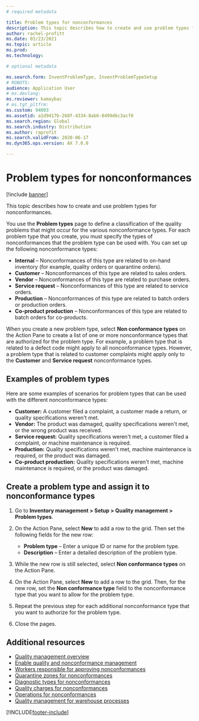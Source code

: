 ```yaml
---
# required metadata

title: Problem types for nonconformances
description: This topic describes how to create and use problem types for nonconformances.
author: rachel-profitt
ms.date: 03/23/2021
ms.topic: article
ms.prod:
ms.technology:

# optional metadata

ms.search.form: InventProblemType, InventProblemTypeSetup
# ROBOTS:
audience: Application User
# ms.devlang:
ms.reviewer: kamaybac
# ms.tgt_pltfrm:
ms.custom: 94003
ms.assetid: a1d9417b-268f-4334-8ab6-8499d6c3acf0
ms.search.region: Global
ms.search.industry: Distribution
ms.author: raprofit
ms.search.validFrom: 2020-06-17
ms.dyn365.ops.version: AX 7.0.0

---
```


# Problem types for nonconformances

[!include [banner](../includes/banner.md)]

This topic describes how to create and use problem types for nonconformances.

You use the **Problem types** page to define a classification of the quality problems that might occur for the various nonconformance types. For each problem type that you create, you must specify the types of nonconformances that the problem type can be used with. You can set up the following nonconformance types:

- **Internal** – Nonconformances of this type are related to on-hand inventory (for example, quality orders or quarantine orders).
- **Customer** – Nonconformances of this type are related to sales orders.
- **Vendor** – Nonconformances of this type are related to purchase orders.
- **Service request** – Nonconformances of this type are related to service orders.
- **Production** – Nonconformances of this type are related to batch orders or production orders.
- **Co-product production** – Nonconformances of this type are related to batch orders for co-products.

When you create a new problem type, select **Non conformance types** on the Action Pane to create a list of one or more nonconformance types that are authorized for the problem type. For example, a problem type that is related to a defect code might apply to all nonconformance types. However, a problem type that is related to customer complaints might apply only to the **Customer** and **Service request** nonconformance types.

## Examples of problem types

Here are some examples of scenarios for problem types that can be used with the different nonconformance types:

- **Customer:** A customer filed a complaint, a customer made a return, or quality specifications weren't met.
- **Vendor:** The product was damaged, quality specifications weren't met, or the wrong product was received.
- **Service request:** Quality specifications weren't met, a customer filed a complaint, or machine maintenance is required.
- **Production:** Quality specifications weren't met, machine maintenance is required, or the product was damaged.
- **Co-product production:** Quality specifications weren't met, machine maintenance is required, or the product was damaged.

## Create a problem type and assign it to nonconformance types

1. Go to **Inventory management \> Setup \> Quality management \> Problem types**.
1. On the Action Pane, select **New** to add a row to the grid. Then set the following fields for the new row:

    - **Problem type** – Enter a unique ID or name for the problem type.
    - **Description** – Enter a detailed description of the problem type.

1. While the new row is still selected, select **Non conformance types** on the Action Pane.
1. On the Action Pane, select **New** to add a row to the grid. Then, for the new row, set the **Non conformance type** field to the nonconformance type that you want to allow for the problem type.
1. Repeat the previous step for each additional nonconformance type that you want to authorize for the problem type.
1. Close the pages.

## Additional resources

- [Quality management overview](quality-management-processes.md)
- [Enable quality and nonconformance management](enable-quality-management.md)
- [Workers responsible for approving nonconformances](quality-responsible-workers.md)
- [Quarantine zones for nonconformances](quality-quarantine-zones.md)
- [Diagnostic types for nonconformances](quality-diagnostic-types.md)
- [Quality charges for nonconformances](quality-charges.md)
- [Operations for nonconformances](quality-operations.md)
- [Quality management for warehouse processes](quality-management-for-warehouses-processes.md)

[!INCLUDE[footer-include](../../includes/footer-banner.md)]
